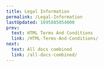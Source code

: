 ```yaml
---
title: Legal Information
permalink: /Legal-Information
lastUpdated: 1695885054000
prev:
  text: HTML Terms And Conditions
  link: /HTML-Terms-And-Conditions/
next:
  text: All docs combined
  link: /all-docs-combined/
---
```

#

<legal-accordion appname="database"></legal-accordion>
